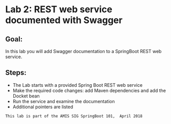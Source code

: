 # Lab 2: REST web service documented with Swagger


## Goal:
In this lab you will add Swagger documentation to a SpringBoot REST web service.

## Steps:
- The Lab starts with a provided Spring Boot REST web service
- Make the required code changes: add Maven dependencies and add the Docket bean
- Run the service and examine the documentation
- Additional pointers are listed



```
This lab is part of the AMIS SIG SpringBoot 101,  April 2018
```

